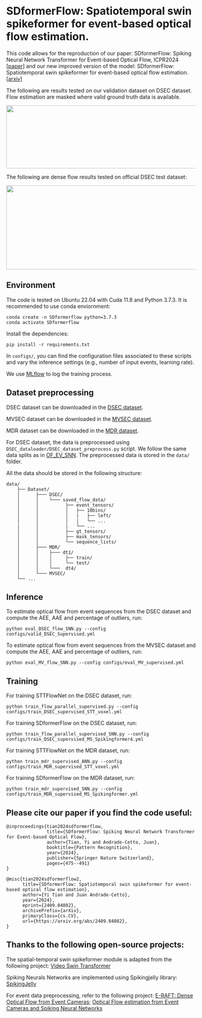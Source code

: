 # SDformerFlow: Spatiotemporal swin spikeformer for event-based optical flow estimation.


This code allows for the reproduction of our paper: 
SDformerFlow: Spiking Neural Network Transformer for Event-based Optical Flow, ICPR2024 [[paper]](https://link.springer.com/chapter/10.1007/978-3-031-78354-8_30)
and our new improved version of the model:
SDformerFlow: Spatiotemporal swin spikeformer for event-based optical flow estimation. [[arxiv]](https://arxiv.org/abs/2409.04082)

The following are results tested on our validation dataset on DSEC dataset. Flow estimation are masked where valid ground truth data is available.

<!-- &nbsp; -->
<img src="SDFormerflow.gif" width="864" height="168" />
<!-- &nbsp; -->

The following are dense flow results tested on official DSEC test dataset:

<!-- &nbsp; -->
<img src="DSEC-test.gif" width="800" height="224" />
<!-- &nbsp; -->

## Environment
The code is tested on Ubuntu 22.04 with Cuda 11.8 and Python 3.7.3. 
It is recommended to use conda enviornment:
```
conda create -n SDformerflow python=3.7.3
conda activate SDformerflow
```
Install the dependencies:
```
pip install -r requirements.txt
```


In `configs/`, you can find the configuration files associated to these scripts and vary the inference settings (e.g., number of input events, learning rate).

We use [MLflow](https://www.mlflow.org/docs/latest/index.html#) to log the training process. 


## Dataset preprocessing
DSEC dataset can be downloaded in the [DSEC dataset](https://dsec.ifi.uzh.ch/dsec-datasets/download/).

MVSEC dataset can be downloaded in the [MVSEC dataset](https://daniilidis-group.github.io/mvsec/).

MDR dataset can be downloaded in the [MDR dataset](https://github.com/boomluo02/ADMFlow).

For DSEC dataset, the data is preprocessed using `DSEC_dataloader/DSEC_dataset_preprocess.py` script.
We follow the same data splits as in [OF_EV_SNN](https://github.com/J-Cuadrado/OF_EV_SNN).
The preprocessed data is stored in the `data/` folder.

All the data should be stored in the following structure:
```
data/
    ├── Dataset/
    │      ├─── DSEC/
    │      │    └─── saved_flow_data/
    │      │          ├── event_tensors/
    │      │          │   ├── 10bins/
    │      │          │   |   ├── left/
    │      │          │   |   └── ...
    |      │          |   └── ...
    │      │          ├── gt_tensors/
    │      │          ├── mask_tensors/
    │      │          └── sequence_lists/
    │      ├─── MDR/
    │      │    ├─── dt1/
    │      │    │     ├── train/
    │      │    │     └── test/
    │      │    └───  dt4/
    │      └─── MVSEC/
    └── ...  
```
## Inference

To estimate optical flow from event sequences from the DSEC dataset and compute the AEE, AAE and percentage of outliers, run:

```
python eval_DSEC_flow_SNN.py --config configs/valid_DSEC_Supervised.yml
```

To estimate optical flow from event sequences from the MVSEC dataset and compute the AEE, AAE and percentage of outliers, run:

```
python eval_MV_flow_SNN.py --config configs/eval_MV_supervised.yml
```
## Training
For training STTFlowNet on the DSEC dataset, run:
```
python train_flow_parallel_supervised.py --config configs/train_DSEC_supervised_STT_voxel.yml
```
For training SDformerFlow on the DSEC dataset, run:

```
python train_flow_parallel_supervised_SNN.py --config configs/train_DSEC_supervised_MS_Spikingformer4.yml
```
For training STTFlowNet on the MDR dataset, run:
```
python train_mdr_supervised_ANN.py --config configs/train_MDR_supervised_STT_voxel.yml
```
For training SDformerFlow on the MDR dataset, run:

```
python train_mdr_supervised_SNN.py --config configs/train_MDR_supervised_MS_Spikingformer.yml
```

## Please cite our paper if you find the code useful:

```
@inproceedings{tian2024sdformerflow,
               title={SDformerFlow: Spiking Neural Network Transformer for Event-based Optical Flow},
               author={Tian, Yi and Andrade-Cetto, Juan},
               booktitle={Pattern Recognition},
               year={2024},
               publisher={Springer Nature Switzerland},
               pages={475--491}
}
```

```
@misc{tian2024sdformerflow2,
      title={SDformerFlow: Spatiotemporal swin spikeformer for event-based optical flow estimation}, 
      author={Yi Tian and Juan Andrade-Cetto},
      year={2024},
      eprint={2409.04082},
      archivePrefix={arXiv},
      primaryClass={cs.CV},
      url={https://arxiv.org/abs/2409.04082}, 
}
```
## Thanks to the following open-source projects:


The spatial-temporal swin spikeformer module is adapted from the following project:
[Video Swin Transformer](https://github.com/SwinTransformer/Video-Swin-Transformer)


Spiking Neurals Networks are implemented using Spikingjelly library:
[SpikingJelly](https://github.com/fangwei123456/spikingjelly)


For event data preprocessing, refer to the following project:
[E-RAFT: Dense Optical Flow from Event Cameras](https://github.com/uzh-rpg/E-RAFT); 
[Optical Flow estimation from Event Cameras and Spiking Neural Networks](https://github.com/j-cuadrado/of_ev_snn)



